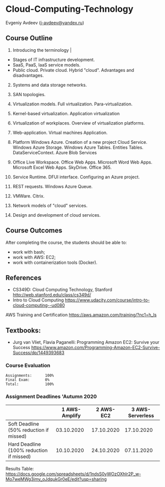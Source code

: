 # Cloud-Computing-Technology

Evgeniy Avdeev (j-avdeev@yandex.ru)

## Course Outline
1. Introducing the terminology |
- Stages of IT infrastructure development.
- SaaS, PaaS, IaaS service models.
- Public cloud. Private cloud. Hybrid "cloud". Advantages and disadvantages.

2. Systems and data storage networks.
3. SAN topologies.

4. Virtualization models. Full virtualization. Para-virtualization.
5. Kernel-based virtualization. Application virtualization
6. Virtualization of workplaces. Overview of virtualization platforms.

7. Web-application. Virtual machines Application.

8. Platform Windows Azure. Creation of a new project Cloud Service. Windows Azure Storage. Windows Azure Tables. Entities Tables. DataServiceContext. Azure Blob Services
9. Office Live Workspace. Office Web Apps. Microsoft Word Web Apps. Microsoft Excel Web Apps. SkyDrive. Office 365.


10. Service Runtime. DFUI interface. Configuring an Azure project.
11. REST requests. Windows Azure Queue.

12. VMWare. Citrix.

13. Network models of "cloud" services.

14. Design and development of cloud services.


## Course Outcomes
After completing the course, the students should be able to:
- work with bash;
- work with AWS: EC2;
- work with containerization tools (Docker).

## References
- CS349D: Cloud Computing Technology, Stanford http://web.stanford.edu/class/cs349d/
- Intro to Cloud Computing https://www.udacity.com/course/intro-to-cloud-computing--ud080

AWS Training and Certification https://aws.amazon.com/training/?nc1=h_ls

## Textbooks:
- Jurg van Vliet, Flavia Paganelli: Programming Amazon EC2: Survive your Success https://www.amazon.com/Programming-Amazon-EC2-Survive-Success/dp/1449393683

### Course Evaluation
```
Assignments:      100%
Final Exam:       0%
Total:            100%

```

### Assignment Deadlines 'Autumn 2020

|                                          |  1 AWS-Amplify  | 2 AWS-EC2 | 3 AWS-Serverless| 
| ---------------------------------------- | --- | --- | --- |
| Soft Deadline (50% reduction if missed)  | 03.10.2020 | 17.10.2020 | 17.10.2020 |
| Hard Deadline (100% reduction if missed) | 10.10.2020 | 24.10.2020 | 07.11.2020 | 


Results Table:
https://docs.google.com/spreadsheets/d/1ndsS0yWOzOXhIr2P_w-Mo7weMWg3imy_oJdqukGr0eE/edit?usp=sharing
